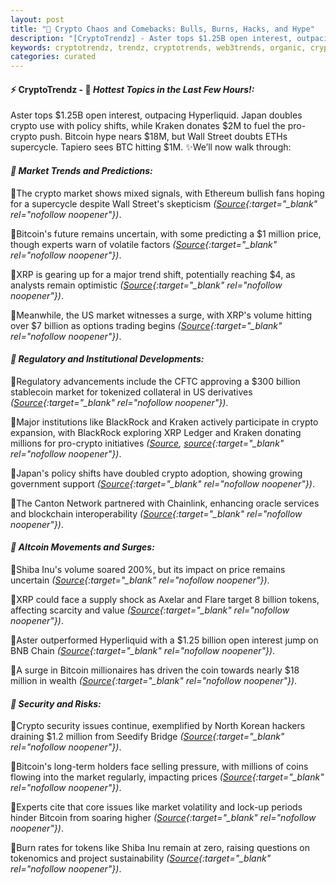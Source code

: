```yaml
---
layout: post
title: "🌇 Crypto Chaos and Comebacks: Bulls, Burns, Hacks, and Hype"
description: "[CryptoTrendz] - Aster tops $1.25B open interest, outpacing Hyperliquid. Japan doubles crypto use with policy shifts, while Kraken donates $2M to fuel the pro-crypto push. Bitcoin hype nears $18M, but Wall Street doubts ETHs supercycle. Tapiero sees BTC hitting $1M."
keywords: cryptotrendz, trendz, cryptotrends, web3trends, organic, crypto, Network, Market, Stablecoin, Bitcoin, Token, Chainlink, Analysis, Analyst, XRP
categories: curated
---
```


#### ⚡ CryptoTrendz - 📌 *Hottest Topics in the Last Few Hours!:*

Aster tops $1.25B open interest, outpacing Hyperliquid. Japan doubles crypto use with policy shifts, while Kraken donates $2M to fuel the pro-crypto push. Bitcoin hype nears $18M, but Wall Street doubts ETHs supercycle. Tapiero sees BTC hitting $1M. ✨We’ll now walk through:


#### *🔖  Market Trends and Predictions:*  

🔹The crypto market shows mixed signals, with Ethereum bullish fans hoping for a supercycle despite Wall Street's skepticism *([Source](https://s.avyag.com/fpjo){:target="_blank" rel="nofollow noopener"})*.  

🔹Bitcoin's future remains uncertain, with some predicting a $1 million price, though experts warn of volatile factors *([Source](https://s.avyag.com/thxt){:target="_blank" rel="nofollow noopener"})*.  

🔹XRP is gearing up for a major trend shift, potentially reaching $4, as analysts remain optimistic *([Source](https://s.avyag.com/saqo){:target="_blank" rel="nofollow noopener"})*.  

🔹Meanwhile, the US market witnesses a surge, with XRP's volume hitting over $7 billion as options trading begins *([Source](https://s.avyag.com/6yut){:target="_blank" rel="nofollow noopener"})*.  

#### *🔖  Regulatory and Institutional Developments:*  

🔹Regulatory advancements include the CFTC approving a $300 billion stablecoin market for tokenized collateral in US derivatives *([Source](https://s.avyag.com/399i){:target="_blank" rel="nofollow noopener"})*.  

🔹Major institutions like BlackRock and Kraken actively participate in crypto expansion, with BlackRock exploring XRP Ledger and Kraken donating millions for pro-crypto initiatives *([Source](https://s.avyag.com/a27h), [source](https://s.avyag.com/xv0s){:target="_blank" rel="nofollow noopener"})*.  

🔹Japan's policy shifts have doubled crypto adoption, showing growing government support *([Source](https://s.avyag.com/sjbd){:target="_blank" rel="nofollow noopener"})*.  

🔹The Canton Network partnered with Chainlink, enhancing oracle services and blockchain interoperability *([Source](https://s.avyag.com/s28b){:target="_blank" rel="nofollow noopener"})*.  

#### *🔖  Altcoin Movements and Surges:*  

🔹Shiba Inu's volume soared 200%, but its impact on price remains uncertain *([Source](https://s.avyag.com/hq1o){:target="_blank" rel="nofollow noopener"})*.  

🔹XRP could face a supply shock as Axelar and Flare target 8 billion tokens, affecting scarcity and value *([Source](https://s.avyag.com/8jmh){:target="_blank" rel="nofollow noopener"})*.  

🔹Aster outperformed Hyperliquid with a $1.25 billion open interest jump on BNB Chain *([Source](https://s.avyag.com/q7ho){:target="_blank" rel="nofollow noopener"})*.  

🔹A surge in Bitcoin millionaires has driven the coin towards nearly $18 million in wealth *([Source](https://s.avyag.com/4nvn){:target="_blank" rel="nofollow noopener"})*.  

#### *🔖  Security and Risks:*  

🔹Crypto security issues continue, exemplified by North Korean hackers draining $1.2 million from Seedify Bridge *([Source](https://s.avyag.com/0s5u){:target="_blank" rel="nofollow noopener"})*.  

🔹Bitcoin's long-term holders face selling pressure, with millions of coins flowing into the market regularly, impacting prices *([Source](https://s.avyag.com/srpc){:target="_blank" rel="nofollow noopener"})*.  

🔹Experts cite that core issues like market volatility and lock-up periods hinder Bitcoin from soaring higher *([Source](https://s.avyag.com/q909){:target="_blank" rel="nofollow noopener"})*.  

🔹Burn rates for tokens like Shiba Inu remain at zero, raising questions on tokenomics and project sustainability *([Source](https://s.avyag.com/o3jx){:target="_blank" rel="nofollow noopener"})*.